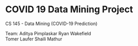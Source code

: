 # COVID 19 Data Mining Project
CS 145 - Data Mining (COVID-19 Prediction)

Team:
Aditya Pimplaskar
Ryan Wakefield	
Tomer Laufer
Shaili Mathur

